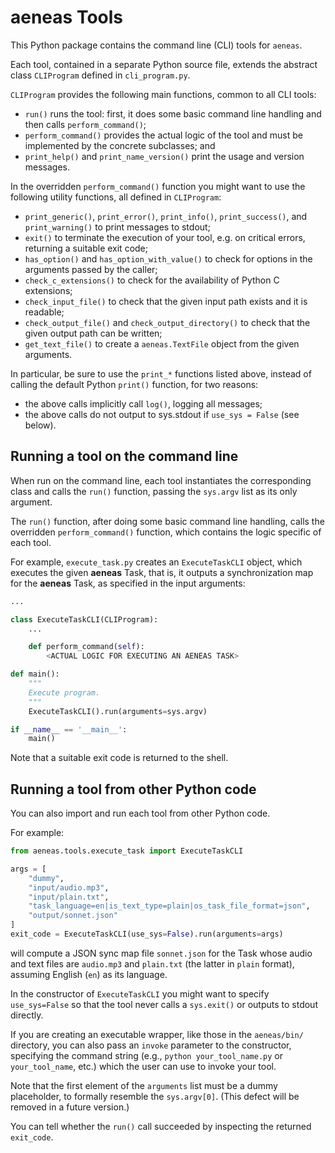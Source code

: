 # aeneas Tools 

This Python package contains the command line (CLI) tools for ``aeneas``.

Each tool, contained in a separate Python source file,
extends the abstract class ``CLIProgram``
defined in ``cli_program.py``.

``CLIProgram`` provides the following main functions, common to all CLI tools:

* ``run()`` runs the tool: first, it does some basic command line handling and then calls ``perform_command()``;
* ``perform_command()`` provides the actual logic of the tool and must be implemented by the concrete subclasses; and
* ``print_help()`` and ``print_name_version()`` print the usage and version messages.

In the overridden ``perform_command()`` function you might want to use the following utility functions,
all defined in ``CLIProgram``:

* ``print_generic()``, ``print_error()``, ``print_info()``, ``print_success()``, and ``print_warning()`` to print messages to stdout;
* ``exit()`` to terminate the execution of your tool, e.g. on critical errors, returning a suitable exit code;
* ``has_option()`` and ``has_option_with_value()`` to check for options in the arguments passed by the caller;
* ``check_c_extensions()`` to check for the availability of Python C extensions;
* ``check_input_file()`` to check that the given input path exists and it is readable;
* ``check_output_file()`` and ``check_output_directory()`` to check that the given output path can be written;
* ``get_text_file()`` to create a ``aeneas.TextFile`` object from the given arguments.

In particular, be sure to use the ``print_*`` functions listed above,
instead of calling the default Python ``print()`` function,
for two reasons:

* the above calls implicitly call ``log()``, logging all messages;
* the above calls do not output to sys.stdout if ``use_sys = False`` (see below).


## Running a tool on the command line

When run on the command line, each tool instantiates the corresponding class
and calls the ``run()`` function, passing the ``sys.argv`` list as its only argument.

The ``run()`` function, after doing some basic command line handling,
calls the overridden ``perform_command()`` function,
which contains the logic specific of each tool.

For example, ``execute_task.py`` creates an ``ExecuteTaskCLI`` object,
which executes the given **aeneas** Task, that is, it outputs a synchronization map
for the **aeneas** Task, as specified in the input arguments:

```python
...

class ExecuteTaskCLI(CLIProgram):
    ...

    def perform_command(self):
        <ACTUAL LOGIC FOR EXECUTING AN AENEAS TASK>

def main():
    """
    Execute program.
    """
    ExecuteTaskCLI().run(arguments=sys.argv)

if __name__ == '__main__':
    main()
```

Note that a suitable exit code is returned to the shell.


## Running a tool from other Python code

You can also import and run each tool from other Python code.

For example:

```python
from aeneas.tools.execute_task import ExecuteTaskCLI

args = [
    "dummy",
    "input/audio.mp3",
    "input/plain.txt",
    "task_language=en|is_text_type=plain|os_task_file_format=json",
    "output/sonnet.json"
]
exit_code = ExecuteTaskCLI(use_sys=False).run(arguments=args)
```

will compute a JSON sync map file ``sonnet.json`` for the Task
whose audio and text files are ``audio.mp3`` and ``plain.txt``
(the latter in ``plain`` format), assuming English (``en``) as its language.

In the constructor of ``ExecuteTaskCLI`` you might want to specify
``use_sys=False`` so that the tool never calls a ``sys.exit()`` or
outputs to stdout directly.

If you are creating an executable wrapper, like those in the ``aeneas/bin/`` directory,
you can also pass an ``invoke`` parameter to the constructor,
specifying the command string
(e.g., ``python your_tool_name.py`` or ``your_tool_name``, etc.)
which the user can use to invoke your tool.

Note that the first element of the ``arguments`` list must be a dummy placeholder,
to formally resemble the ``sys.argv[0]``.
(This defect will be removed in a future version.)

You can tell whether the ``run()`` call succeeded by inspecting the returned ``exit_code``.



